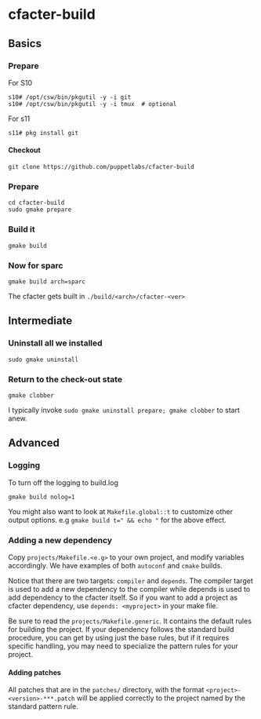 cfacter-build
=============
## Basics

### Prepare

For S10
```
s10# /opt/csw/bin/pkgutil -y -i git
s10# /opt/csw/bin/pkgutil -y -i tmux  # optional
```

For s11
```
s11# pkg install git
```

#### Checkout
```
git clone https://github.com/puppetlabs/cfacter-build
```


### Prepare
```
cd cfacter-build
sudo gmake prepare
```

### Build it
```
gmake build
```

### Now for sparc
```
gmake build arch=sparc
```

The cfacter gets built in `./build/<arch>/cfacter-<ver>`

## Intermediate

### Uninstall all we installed
```
sudo gmake uninstall
```
### Return to the check-out state
```
gmake clobber
```

I typically invoke `sudo gmake uninstall prepare; gmake clobber` to start anew.

## Advanced
### Logging

To turn off the logging to build.log
```
gmake build nolog=1
```
You might also want to look at `Makefile.global::t` to customize other
output options. e.g `gmake build t=" && echo "` for the above effect.

### Adding a new dependency

Copy `projects/Makefile.<e.g>` to your own project, and modify variables
accordingly. We have examples of both `autoconf` and `cmake` builds.

Notice that there are two targets: `compiler` and `depends`.
The compiler target is used to add a new dependency to the compiler while
depends is used to add dependency to the cfacter itself. So if you want
to add a project as cfacter dependency, use `depends: <myproject>` in your
make file.

Be sure to read the `projects/Makefile.generic`. It contains the default
rules for building the project. If your dependency follows the standard
build procedure, you can get by using just the base rules, but if it
requires specific handling, you may need to specialize the pattern rules
for your project.

#### Adding patches

All patches that are in the `patches/` directory, with the format 
`<project>-<version>-***.patch` will be applied correctly to the project
named by the standard pattern rule.

